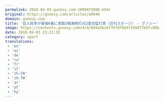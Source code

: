 ```yaml
---
permalink: 2018-04-03-gunosy.com-1009472800.html
original: https://gunosy.com/articles/aH44A
domain: gunosy.com
title: '巨人岡本が最強6番に君臨3戦連続打点2度目猛打賞（日刊スポーツ） - グノシー'
image: https://contents.gunosy.com/4/4/049a3bc6f767df684f2948f7b6fc8861_content.jpg
date: 2018-04-03 23:21:32
category: sport
translations: 
 - 'en'
 - 'es'
 - 'de'
 - 'ru'
 - 'fr'
 - 'it'
 - 'zh-CN'
 - 'zh-TW'
 - 'ar'
 - 'pt'
 - 'hy'
---
```


